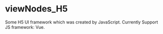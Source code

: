 # viewNodes_H5
Some H5 UI framework which was created by JavaScript. Currently Support JS framework: Vue.
